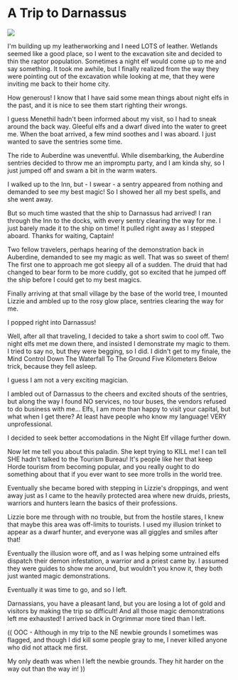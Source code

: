 # A Trip to Darnassus

![](http://westkarana.com/images/darn.jpg)

I'm building up my leatherworking and I need LOTS of leather. Wetlands seemed like a good place, so I went to the excavation site and decided to thin the raptor population. Sometimes a night elf would come up to me and say something. It took me awhile, but I finally realized from the way they were pointing out of the excavation while looking at me, that they were inviting me back to their home city.

How generous! I know that I have said some mean things about night elfs in the past, and it is nice to see them start righting their wrongs.

I guess Menethil hadn't been informed about my visit, so I had to sneak around the back way. Gleeful elfs and a dwarf dived into the water to greet me. When the boat arrived, a few mind soothes and I was aboard. I just wanted to save the sentries some time.

The ride to Auberdine was uneventful. While disembarking, the Auberdine sentries decided to throw me an impromptu party, and I am kinda shy, so I just jumped off and swam a bit in the warm waters.

I walked up to the Inn, but - I swear - a sentry appeared from nothing and demanded to see my best magic! So I showed her all my best spells, and she went away.

But so much time wasted that the ship to Darnassus had arrived! I ran through the Inn to the docks, with every sentry clearing the way for me. I just barely made it to the ship on time! It pulled right away as I stepped aboard. Thanks for waiting, Captain!

Two fellow travelers, perhaps hearing of the demonstration back in Auberdine, demanded to see my magic as well. That was so sweet of them! The first one to approach me got sleepy all of a sudden. The druid that had changed to bear form to be more cuddly, got so excited that he jumped off the ship before I could get to my best magics.

Finally arriving at that small village by the base of the world tree, I mounted Lizzie and ambled up to the rosy glow place, sentries clearing the way for me.

I popped right into Darnassus!

Well, after all that traveling, I decided to take a short swim to cool off. Two night elfs met me down there, and insisted I demonstrate my magic to them. I tried to say no, but they were begging, so I did. I didn't get to my finale, the Mind Control Down The Waterfall To The Ground Five Kilometers Below trick, because they fell asleep.

I guess I am not a very exciting magician.

I ambled out of Darnassus to the cheers and excited shouts of the sentries, but along the way I found NO services, no tour buses, the vendors refused to do business with me... Elfs, I am more than happy to visit your capital, but what when I get there? At least have people who know my language! VERY unprofessional.

I decided to seek better accomodations in the Night Elf village further down.

Now let me tell you about this paladin. She kept trying to KILL me! I can tell SHE hadn't talked to the Tourism Bureau! It's people like her that keep Horde tourism from becoming popular, and you really ought to do something about that if you ever want to see more trolls in the world tree.

Eventually she became bored with stepping in Lizzie's droppings, and went away just as I came to the heavily protected area where new druids, priests, warriors and hunters learn the basics of their professions.

Lizzie bore me through with no trouble, but from the hostile stares, I knew that maybe this area was off-limits to tourists. I used my illusion trinket to appear as a dwarf hunter, and everyone was all giggles and smiles after that!

Eventually the illusion wore off, and as I was helping some untrained elfs dispatch their demon infestation, a warrior and a priest came by. I assumed they were guides to show me around, but wouldn't you know it, they both just wanted magic demonstrations.

Eventually it was time to go, and so I left.

Darnassians, you have a pleasant land, but you are losing a lot of gold and visitors by making the trip so difficult! And all those magic demonstrations left me exhausted! I arrived back in Orgrimmar more tired than I left.

(( OOC - Although in my trip to the NE newbie grounds I sometimes was flagged, and though I did kill some people gray to me, I never killed anyone who did not attack me first.

My only death was when I left the newbie grounds. They hit harder on the way out than the way in! ))
